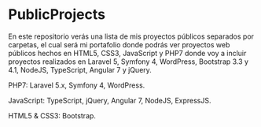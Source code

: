 # PublicProjects
En este repositorio verás una lista de mis proyectos públicos separados por carpetas, el cual será mi portafolio donde podrás ver proyectos web públicos hechos en HTML5, CSS3, JavaScript y PHP7 donde voy a incluir proyectos realizados en Laravel 5, Symfony 4, WordPress, Bootstrap 3.3 y 4.1, NodeJS, TypeScript, Angular 7 y jQuery.


PHP7: Laravel 5.x, Symfony 4, WordPress.

JavaScript: TypeScript, jQuery, Angular 7, NodeJS, ExpressJS.

HTML5 & CSS3: Bootstrap.


